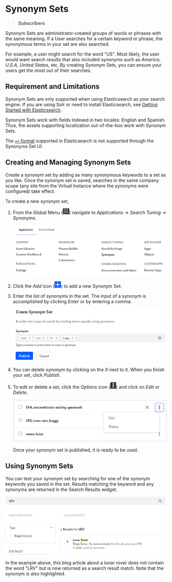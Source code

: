 # Synonym Sets

> **Subscribers**

Synonym Sets are administrator-created groups of words or phrases with the same meaning. If a User searches for a certain keyword or phrase, the synonymous terms in your set are also searched. 

For example, a user might search for the word "US". Most likely, the user would want search results that also included synonyms such as *America*, *U.S.A*, *United States*, etc. By creating Synonym Sets, you can ensure your users get the most out of their searches.

## Requirement and Limitations

Synonym Sets are only supported when using Elasticsearch as your search engine. If you are using Solr or need to install Elasticsearch, see [Getting Started with Elasticsearch](../installing-and-upgrading-a-search-engine/elasticsearch/getting-started-with-elasticsearch.md).

Synonym Sets work with fields indexed in two locales: English and Spanish. Thus, the assets supporting localization out-of-the-box work with Synonym Sets.

The [`=>` format](https://www.elastic.co/guide/en/elasticsearch/guide/current/synonyms.html) supported in Elasticsearch is not supported through the Synonyms Set UI.

## Creating and Managing Synonym Sets

Create a synonym set by adding as many synonymous keywords to a set as you like. Once the synonym set is saved, searches in the same company scope (any site from the Virtual Instance where the synonyms were configured) take effect.

To create a new synonym set,

1. From the Global Menu (![Global Menu](../../images/icon-applications-menu.png)) navigate to *Applications* &rarr; *Search Tuning* &rarr; *Synonyms*.

   ![Navigate to the Synonyms section in the Applications menu](synonym-sets/images/01.png)

1. Click the _Add_ icon (![Click on the add icon](../../images/icon-add.png)) to add a new Synonym Set.

1. Enter the list of synonyms in the set. The input of a synonym is accomplished by clicking *Enter* or by entering a comma.

   ![Type your different synonym words into the set.](synonym-sets/images/02.png)

1. You can delete synonym by clicking on the *X* next to it. When you finish your set, click *Publish*.

1. To edit or delete a set, click the _Options_ icon (![Click on the options icon.](../../images/icon-options.png)) and click on *Edit* or *Delete*.

   ![Click on edit or delete to make changes.](synonym-sets/images/03.png)

   Once your synonym set is published, it is ready to be used.

## Using Synonym Sets

You can test your synonym set by searching for one of the synonym keywords you saved in the set. Results matching the keyword and any synonyms are returned in the Search Results widget.

![Try searching for a synonym from your set.](synonym-sets/images/04.png)

In the example above, this blog article about a lunar rover does not contain the word "LRV" but is now returned as a search result match. Note that the synonym is also highlighted.
